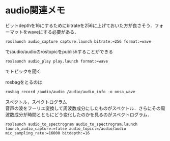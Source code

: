 # audio関連メモ

ビットdepthを16にするためにbitrateを256に上げておいた方が良さそう．フォーマットをwaveにする必要がある．
```
roslaunch audio_capture capture.launch bitrate:=256 format:=wave
```
で/audio/audioのrostopicをpublishすることができる
```
roslaunch audio_play play.launch format:=wave
```
でトピックを聞く  


rosbagをとるのは  
```
rosbag record /audio/audio /audio/audio_info -o onsa_wave
```

スペクトル，スペクトログラム  
音声の波をフーリエ変換して周波数成分にしたものがスペクトル．さらにその周波数成分が時間とともにどう変化したのかを見るのがスペクトログラム．
```
roslaunch audio_to_spectrogram audio_to_spectrogram.launch launch_audio_capture:=false audio_topic:=/audio/audio mic_sampling_rate:=16000 bitdepth:=16
```